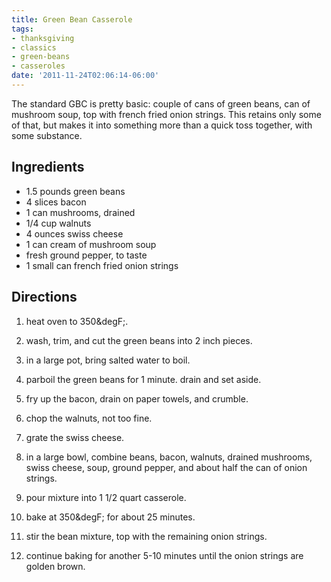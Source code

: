 ```yaml
---
title: Green Bean Casserole
tags:
- thanksgiving
- classics
- green-beans
- casseroles
date: '2011-11-24T02:06:14-06:00'
---
```

The standard GBC is pretty basic: couple of cans of green beans, can
of mushroom soup, top with french fried onion strings. This retains
only some of that, but makes it into something more than a quick toss
together, with some substance.


## Ingredients
* 1.5 pounds green beans
* 4 slices bacon
* 1 can mushrooms, drained
* 1/4 cup walnuts
* 4 ounces swiss cheese
* 1 can cream of mushroom soup
* fresh ground pepper, to taste
* 1 small can french fried onion strings



## Directions

1.  heat oven to 350&degF;.

1.  wash, trim, and cut the green beans into 2 inch pieces.

1.  in a large pot, bring salted water to boil.

1.  parboil the green beans for 1 minute. drain and set aside.

1.  fry up the bacon, drain on paper towels, and crumble.

1.  chop the walnuts, not too fine.

1.  grate the swiss cheese.

1.  in a large bowl, combine beans, bacon, walnuts, drained mushrooms, swiss cheese, soup, ground pepper, and about half the can of onion strings.

1.  pour mixture into 1 1/2 quart casserole.

1.  bake at 350&degF; for about 25 minutes.

1.  stir the bean mixture, top with the remaining onion strings.

1.  continue baking for another 5-10 minutes until the onion strings are golden brown.
